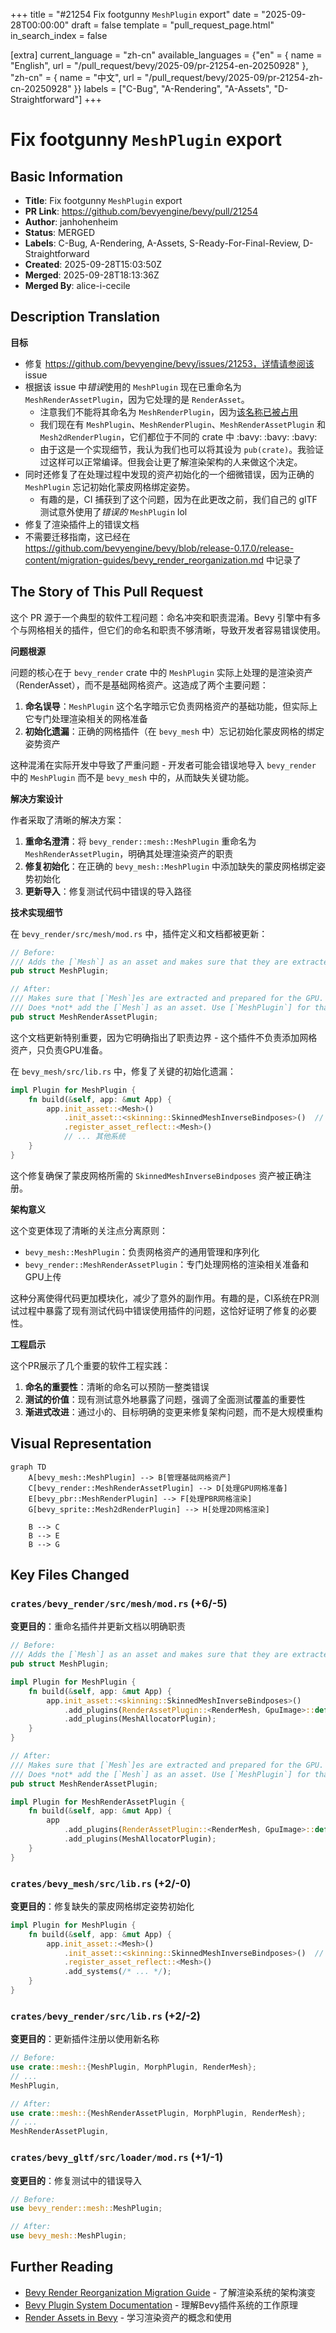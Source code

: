+++
title = "#21254 Fix footgunny `MeshPlugin` export"
date = "2025-09-28T00:00:00"
draft = false
template = "pull_request_page.html"
in_search_index = false

[extra]
current_language = "zh-cn"
available_languages = {"en" = { name = "English", url = "/pull_request/bevy/2025-09/pr-21254-en-20250928" }, "zh-cn" = { name = "中文", url = "/pull_request/bevy/2025-09/pr-21254-zh-cn-20250928" }}
labels = ["C-Bug", "A-Rendering", "A-Assets", "D-Straightforward"]
+++

# Fix footgunny `MeshPlugin` export

## Basic Information
- **Title**: Fix footgunny `MeshPlugin` export
- **PR Link**: https://github.com/bevyengine/bevy/pull/21254
- **Author**: janhohenheim
- **Status**: MERGED
- **Labels**: C-Bug, A-Rendering, A-Assets, S-Ready-For-Final-Review, D-Straightforward
- **Created**: 2025-09-28T15:03:50Z
- **Merged**: 2025-09-28T18:13:36Z
- **Merged By**: alice-i-cecile

## Description Translation
**目标**

- 修复 https://github.com/bevyengine/bevy/issues/21253，详情请参阅该 issue
- 根据该 issue 中*错误*使用的 `MeshPlugin` 现在已重命名为 `MeshRenderAssetPlugin`，因为它处理的是 `RenderAsset`。
  - 注意我们不能将其命名为 `MeshRenderPlugin`，因为[该名称已被占用](https://dev-docs.bevy.org/bevy/pbr/struct.MeshRenderPlugin.html)
  - 我们现在有 `MeshPlugin`、`MeshRenderPlugin`、`MeshRenderAssetPlugin` 和 `Mesh2dRenderPlugin`，它们都位于不同的 crate 中 :bavy: :bavy: :bavy:
  - 由于这是一个实现细节，我认为我们也可以将其设为 `pub(crate)`。我验证过这样可以正常编译。但我会让更了解渲染架构的人来做这个决定。
- 同时还修复了在处理过程中发现的资产初始化的一个细微错误，因为正确的 `MeshPlugin` 忘记初始化蒙皮网格绑定姿势。
  - 有趣的是，CI 捕获到了这个问题，因为在此更改之前，我们自己的 glTF 测试意外使用了*错误的* `MeshPlugin` lol
- 修复了渲染插件上的错误文档
- 不需要迁移指南，这已经在 https://github.com/bevyengine/bevy/blob/release-0.17.0/release-content/migration-guides/bevy_render_reorganization.md 中记录了

## The Story of This Pull Request

这个 PR 源于一个典型的软件工程问题：命名冲突和职责混淆。Bevy 引擎中有多个与网格相关的插件，但它们的命名和职责不够清晰，导致开发者容易错误使用。

**问题根源**

问题的核心在于 `bevy_render` crate 中的 `MeshPlugin` 实际上处理的是渲染资产（RenderAsset），而不是基础网格资产。这造成了两个主要问题：

1. **命名误导**：`MeshPlugin` 这个名字暗示它负责网格资产的基础功能，但实际上它专门处理渲染相关的网格准备
2. **初始化遗漏**：正确的网格插件（在 `bevy_mesh` 中）忘记初始化蒙皮网格的绑定姿势资产

这种混淆在实际开发中导致了严重问题 - 开发者可能会错误地导入 `bevy_render` 中的 `MeshPlugin` 而不是 `bevy_mesh` 中的，从而缺失关键功能。

**解决方案设计**

作者采取了清晰的解决方案：

1. **重命名澄清**：将 `bevy_render::mesh::MeshPlugin` 重命名为 `MeshRenderAssetPlugin`，明确其处理渲染资产的职责
2. **修复初始化**：在正确的 `bevy_mesh::MeshPlugin` 中添加缺失的蒙皮网格绑定姿势初始化
3. **更新导入**：修复测试代码中错误的导入路径

**技术实现细节**

在 `bevy_render/src/mesh/mod.rs` 中，插件定义和文档都被更新：

```rust
// Before:
/// Adds the [`Mesh`] as an asset and makes sure that they are extracted and prepared for the GPU.
pub struct MeshPlugin;

// After:
/// Makes sure that [`Mesh`]es are extracted and prepared for the GPU.
/// Does *not* add the [`Mesh`] as an asset. Use [`MeshPlugin`] for that.
pub struct MeshRenderAssetPlugin;
```

这个文档更新特别重要，因为它明确指出了职责边界 - 这个插件不负责添加网格资产，只负责GPU准备。

在 `bevy_mesh/src/lib.rs` 中，修复了关键的初始化遗漏：

```rust
impl Plugin for MeshPlugin {
    fn build(&self, app: &mut App) {
        app.init_asset::<Mesh>()
            .init_asset::<skinning::SkinnedMeshInverseBindposes>()  // 新增的初始化
            .register_asset_reflect::<Mesh>()
            // ... 其他系统
    }
}
```

这个修复确保了蒙皮网格所需的 `SkinnedMeshInverseBindposes` 资产被正确注册。

**架构意义**

这个变更体现了清晰的关注点分离原则：

- `bevy_mesh::MeshPlugin`：负责网格资产的通用管理和序列化
- `bevy_render::MeshRenderAssetPlugin`：专门处理网格的渲染相关准备和GPU上传

这种分离使得代码更加模块化，减少了意外的副作用。有趣的是，CI系统在PR测试过程中暴露了现有测试代码中错误使用插件的问题，这恰好证明了修复的必要性。

**工程启示**

这个PR展示了几个重要的软件工程实践：

1. **命名的重要性**：清晰的命名可以预防一整类错误
2. **测试的价值**：现有测试意外地暴露了问题，强调了全面测试覆盖的重要性
3. **渐进式改进**：通过小的、目标明确的变更来修复架构问题，而不是大规模重构

## Visual Representation

```mermaid
graph TD
    A[bevy_mesh::MeshPlugin] --> B[管理基础网格资产]
    C[bevy_render::MeshRenderAssetPlugin] --> D[处理GPU网格准备]
    E[bevy_pbr::MeshRenderPlugin] --> F[处理PBR网格渲染]
    G[bevy_sprite::Mesh2dRenderPlugin] --> H[处理2D网格渲染]
    
    B --> C
    B --> E
    B --> G
```

## Key Files Changed

### `crates/bevy_render/src/mesh/mod.rs` (+6/-5)
**变更目的**：重命名插件并更新文档以明确职责

```rust
// Before:
/// Adds the [`Mesh`] as an asset and makes sure that they are extracted and prepared for the GPU.
pub struct MeshPlugin;

impl Plugin for MeshPlugin {
    fn build(&self, app: &mut App) {
        app.init_asset::<skinning::SkinnedMeshInverseBindposes>()
            .add_plugins(RenderAssetPlugin::<RenderMesh, GpuImage>::default())
            .add_plugins(MeshAllocatorPlugin);
    }
}

// After:
/// Makes sure that [`Mesh`]es are extracted and prepared for the GPU.
/// Does *not* add the [`Mesh`] as an asset. Use [`MeshPlugin`] for that.
pub struct MeshRenderAssetPlugin;

impl Plugin for MeshRenderAssetPlugin {
    fn build(&self, app: &mut App) {
        app
            .add_plugins(RenderAssetPlugin::<RenderMesh, GpuImage>::default())
            .add_plugins(MeshAllocatorPlugin);
    }
}
```

### `crates/bevy_mesh/src/lib.rs` (+2/-0)
**变更目的**：修复缺失的蒙皮网格绑定姿势初始化

```rust
impl Plugin for MeshPlugin {
    fn build(&self, app: &mut App) {
        app.init_asset::<Mesh>()
            .init_asset::<skinning::SkinnedMeshInverseBindposes>()  // 新增行
            .register_asset_reflect::<Mesh>()
            .add_systems(/* ... */);
    }
}
```

### `crates/bevy_render/src/lib.rs` (+2/-2)
**变更目的**：更新插件注册以使用新名称

```rust
// Before:
use crate::mesh::{MeshPlugin, MorphPlugin, RenderMesh};
// ...
MeshPlugin,

// After:
use crate::mesh::{MeshRenderAssetPlugin, MorphPlugin, RenderMesh};
// ...
MeshRenderAssetPlugin,
```

### `crates/bevy_gltf/src/loader/mod.rs` (+1/-1)
**变更目的**：修复测试中的错误导入

```rust
// Before:
use bevy_render::mesh::MeshPlugin;

// After:
use bevy_mesh::MeshPlugin;
```

## Further Reading

- [Bevy Render Reorganization Migration Guide](https://github.com/bevyengine/bevy/blob/release-0.17.0/release-content/migration-guides/bevy_render_reorganization.md) - 了解渲染系统的架构演变
- [Bevy Plugin System Documentation](https://bevyengine.org/learn/quick-start/plugins/) - 理解Bevy插件系统的工作原理
- [Render Assets in Bevy](https://bevyengine.org/learn/quick-start/resource-assets/) - 学习渲染资产的概念和使用